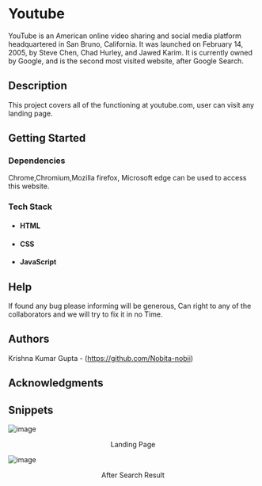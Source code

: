 # Youtube
YouTube is an American online video sharing and social media platform headquartered in San Bruno, California. It was launched on February 14, 2005, by Steve Chen, Chad Hurley, and Jawed Karim. It is currently owned by Google, and is the second most visited website, after Google Search.

## Description

This project covers all of the functioning at youtube.com, user can visit any landing page.  

## Getting Started

### Dependencies

Chrome,Chromium,Mozilla firefox, Microsoft edge can be used to access this website.

### Tech Stack

* #### HTML

* #### CSS

* #### JavaScript


## Help

If found any bug please informing will be generous, Can right to any of the collaborators and we will try to fix it in no Time.

## Authors

Krishna Kumar Gupta - (https://github.com/Nobita-nobii)

## Acknowledgments

## Snippets

![image](![image](https://user-images.githubusercontent.com/84156772/180442283-eab003ac-e545-4f15-a5b9-7b5ed5d6435a.png))
<p align="center">Landing Page</p>

![image](![image](https://user-images.githubusercontent.com/84156772/180442413-ee95ced4-1f27-42c5-874a-a3dc7f3f2148.png))
<p align="center">After Search Result</p>
